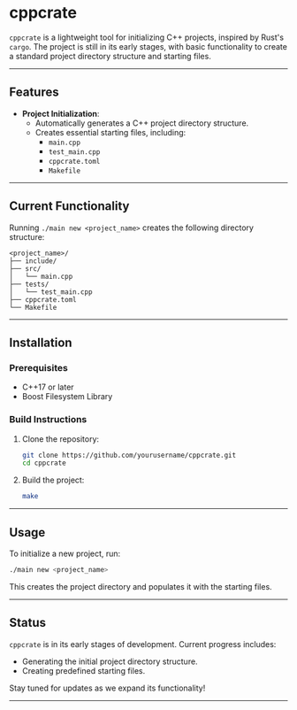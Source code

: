 # cppcrate

`cppcrate` is a lightweight tool for initializing C++ projects, inspired by Rust's `cargo`. The project is still in its early stages, with basic functionality to create a standard project directory structure and starting files.

---

## Features

- **Project Initialization**:
  - Automatically generates a C++ project directory structure.
  - Creates essential starting files, including:
    - `main.cpp`
    - `test_main.cpp`
    - `cppcrate.toml`
    - `Makefile`

---

## Current Functionality

Running `./main new <project_name>` creates the following directory structure:
```
<project_name>/
├── include/
├── src/
│   └── main.cpp
├── tests/
│   └── test_main.cpp
├── cppcrate.toml
└── Makefile
```

---

## Installation

### Prerequisites

- C++17 or later
- Boost Filesystem Library

### Build Instructions

1. Clone the repository:
   ```bash
   git clone https://github.com/yourusername/cppcrate.git
   cd cppcrate
   ```

2. Build the project:
   ```bash
   make
   ```

---

## Usage

To initialize a new project, run:
```bash
./main new <project_name>
```

This creates the project directory and populates it with the starting files.

---

## Status

`cppcrate` is in its early stages of development. Current progress includes:
- Generating the initial project directory structure.
- Creating predefined starting files.

Stay tuned for updates as we expand its functionality!

---
